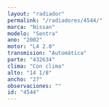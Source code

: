 ```yaml
---
layout: "radiador"
permalink: "/radiadores/4544/"
marca: "Nissan"
modelo: "Sentra"
ano: "2002"
motor: "L4 2.0"
transmision: "Automática"
parte: "432634"
clima: "Con clima"
alto: "14 1/8"
ancho: "27"
observaciones: ""
id: "4544"
---
```


